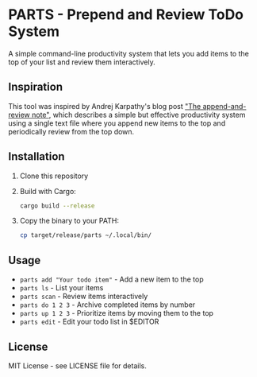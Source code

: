 # PARTS - Prepend and Review ToDo System

A simple command-line productivity system that lets you add items to the top of your list and review them interactively.

## Inspiration

This tool was inspired by Andrej Karpathy's blog post ["The append-and-review note"](https://karpathy.bearblog.dev/the-append-and-review-note/), which describes a simple but effective productivity system using a single text file where you append new items to the top and periodically review from the top down.

## Installation

1. Clone this repository
2. Build with Cargo:

   ```bash
   cargo build --release
   ```

3. Copy the binary to your PATH:

   ```bash
   cp target/release/parts ~/.local/bin/
   ```

## Usage

- `parts add "Your todo item"` - Add a new item to the top
- `parts ls` - List your items
- `parts scan` - Review items interactively
- `parts do 1 2 3` - Archive completed items by number
- `parts up 1 2 3` - Prioritize items by moving them to the top
- `parts edit` - Edit your todo list in $EDITOR

## License

MIT License - see LICENSE file for details.
